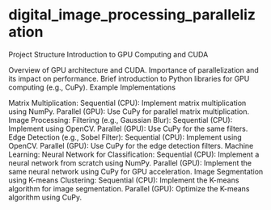 # digital_image_processing_parallelization

Project Structure
Introduction to GPU Computing and CUDA

Overview of GPU architecture and CUDA.
Importance of parallelization and its impact on performance.
Brief introduction to Python libraries for GPU computing (e.g., CuPy).
Example Implementations

Matrix Multiplication:
Sequential (CPU): Implement matrix multiplication using NumPy.
Parallel (GPU): Use CuPy for parallel matrix multiplication.
Image Processing:
Filtering (e.g., Gaussian Blur):
Sequential (CPU): Implement using OpenCV.
Parallel (GPU): Use CuPy for the same filters.
Edge Detection (e.g., Sobel Filter):
Sequential (CPU): Implement using OpenCV.
Parallel (GPU): Use CuPy for the edge detection filters.
Machine Learning:
Neural Network for Classification:
Sequential (CPU): Implement a neural network from scratch using NumPy.
Parallel (GPU): Implement the same neural network using CuPy for GPU acceleration.
Image Segmentation using K-means Clustering:
Sequential (CPU): Implement the K-means algorithm for image segmentation.
Parallel (GPU): Optimize the K-means algorithm using CuPy.